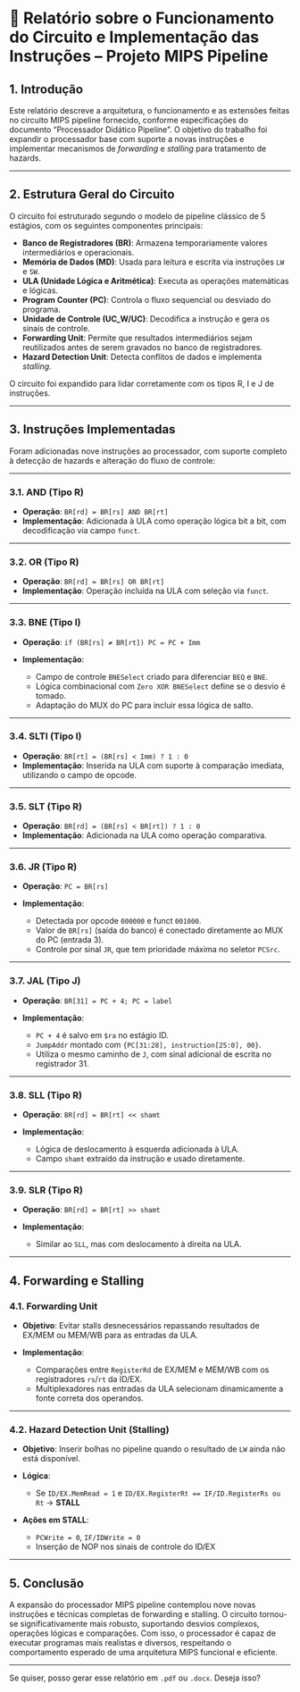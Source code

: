 # 📝 Relatório sobre o Funcionamento do Circuito e Implementação das Instruções – Projeto MIPS Pipeline

## 1. Introdução

Este relatório descreve a arquitetura, o funcionamento e as extensões feitas no circuito MIPS pipeline fornecido, conforme especificações do documento “Processador Didático Pipeline”. O objetivo do trabalho foi expandir o processador base com suporte a novas instruções e implementar mecanismos de *forwarding* e *stalling* para tratamento de hazards.

---

## 2. Estrutura Geral do Circuito

O circuito foi estruturado segundo o modelo de pipeline clássico de 5 estágios, com os seguintes componentes principais:

* **Banco de Registradores (BR)**: Armazena temporariamente valores intermediários e operacionais.
* **Memória de Dados (MD)**: Usada para leitura e escrita via instruções `LW` e `SW`.
* **ULA (Unidade Lógica e Aritmética)**: Executa as operações matemáticas e lógicas.
* **Program Counter (PC)**: Controla o fluxo sequencial ou desviado do programa.
* **Unidade de Controle (UC\_W/UC)**: Decodifica a instrução e gera os sinais de controle.
* **Forwarding Unit**: Permite que resultados intermediários sejam reutilizados antes de serem gravados no banco de registradores.
* **Hazard Detection Unit**: Detecta conflitos de dados e implementa *stalling*.

O circuito foi expandido para lidar corretamente com os tipos R, I e J de instruções.

---

## 3. Instruções Implementadas

Foram adicionadas nove instruções ao processador, com suporte completo à detecção de hazards e alteração do fluxo de controle:

---

### 3.1. **AND** (Tipo R)

* **Operação**: `BR[rd] = BR[rs] AND BR[rt]`
* **Implementação**: Adicionada à ULA como operação lógica bit a bit, com decodificação via campo `funct`.

---

### 3.2. **OR** (Tipo R)

* **Operação**: `BR[rd] = BR[rs] OR BR[rt]`
* **Implementação**: Operação incluída na ULA com seleção via `funct`.

---

### 3.3. **BNE** (Tipo I)

* **Operação**: `if (BR[rs] ≠ BR[rt]) PC = PC + Imm`
* **Implementação**:

  * Campo de controle `BNESelect` criado para diferenciar `BEQ` e `BNE`.
  * Lógica combinacional com `Zero XOR BNESelect` define se o desvio é tomado.
  * Adaptação do MUX do PC para incluir essa lógica de salto.

---

### 3.4. **SLTI** (Tipo I)

* **Operação**: `BR[rt] = (BR[rs] < Imm) ? 1 : 0`
* **Implementação**: Inserida na ULA com suporte à comparação imediata, utilizando o campo de opcode.

---

### 3.5. **SLT** (Tipo R)

* **Operação**: `BR[rd] = (BR[rs] < BR[rt]) ? 1 : 0`
* **Implementação**: Adicionada na ULA como operação comparativa.

---

### 3.6. **JR** (Tipo R)

* **Operação**: `PC = BR[rs]`
* **Implementação**:

  * Detectada por opcode `000000` e funct `001000`.
  * Valor de `BR[rs]` (saída do banco) é conectado diretamente ao MUX do PC (entrada 3).
  * Controle por sinal `JR`, que tem prioridade máxima no seletor `PCSrc`.

---

### 3.7. **JAL** (Tipo J)

* **Operação**: `BR[31] = PC + 4; PC = label`
* **Implementação**:

  * `PC + 4` é salvo em `$ra` no estágio ID.
  * `JumpAddr` montado com `{PC[31:28], instruction[25:0], 00}`.
  * Utiliza o mesmo caminho de `J`, com sinal adicional de escrita no registrador 31.

---

### 3.8. **SLL** (Tipo R)

* **Operação**: `BR[rd] = BR[rt] << shamt`
* **Implementação**:

  * Lógica de deslocamento à esquerda adicionada à ULA.
  * Campo `shamt` extraído da instrução e usado diretamente.

---

### 3.9. **SLR** (Tipo R)

* **Operação**: `BR[rd] = BR[rt] >> shamt`
* **Implementação**:

  * Similar ao `SLL`, mas com deslocamento à direita na ULA.

---

## 4. Forwarding e Stalling

### 4.1. **Forwarding Unit**

* **Objetivo**: Evitar stalls desnecessários repassando resultados de EX/MEM ou MEM/WB para as entradas da ULA.
* **Implementação**:

  * Comparações entre `RegisterRd` de EX/MEM e MEM/WB com os registradores `rs`/`rt` da ID/EX.
  * Multiplexadores nas entradas da ULA selecionam dinamicamente a fonte correta dos operandos.

---

### 4.2. **Hazard Detection Unit (Stalling)**

* **Objetivo**: Inserir bolhas no pipeline quando o resultado de `LW` ainda não está disponível.
* **Lógica**:

  * Se `ID/EX.MemRead = 1` e `ID/EX.RegisterRt == IF/ID.RegisterRs ou Rt` → **STALL**
* **Ações em STALL**:

  * `PCWrite = 0`, `IF/IDWrite = 0`
  * Inserção de NOP nos sinais de controle do ID/EX

---

## 5. Conclusão

A expansão do processador MIPS pipeline contemplou nove novas instruções e técnicas completas de forwarding e stalling. O circuito tornou-se significativamente mais robusto, suportando desvios complexos, operações lógicas e comparações. Com isso, o processador é capaz de executar programas mais realistas e diversos, respeitando o comportamento esperado de uma arquitetura MIPS funcional e eficiente.

---

Se quiser, posso gerar esse relatório em `.pdf` ou `.docx`. Deseja isso?
